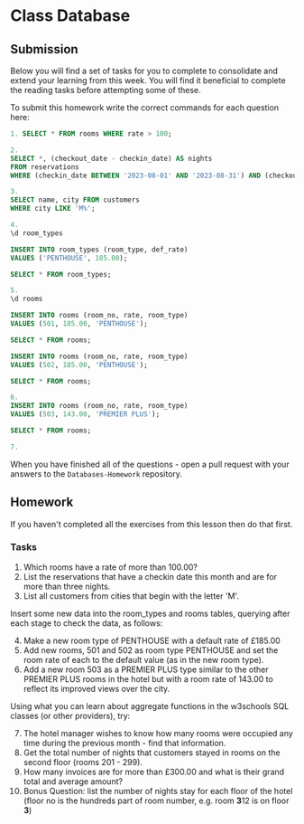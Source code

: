 # Class Database

## Submission

Below you will find a set of tasks for you to complete to consolidate and extend your learning from this week. You will find it beneficial to complete the reading tasks before attempting some of these.

To submit this homework write the correct commands for each question here:

```sql
1. SELECT * FROM rooms WHERE rate > 100;

2.
SELECT *, (checkout_date - checkin_date) AS nights
FROM reservations
WHERE (checkin_date BETWEEN '2023-08-01' AND '2023-08-31') AND (checkout_date - checkin_date) > 3;

3.
SELECT name, city FROM customers
WHERE city LIKE 'M%';

4.
\d room_types

INSERT INTO room_types (room_type, def_rate)
VALUES ('PENTHOUSE', 185.00);

SELECT * FROM room_types;

5.
\d rooms

INSERT INTO rooms (room_no, rate, room_type)
VALUES (501, 185.00, 'PENTHOUSE');

SELECT * FROM rooms;

INSERT INTO rooms (room_no, rate, room_type)
VALUES (502, 185.00, 'PENTHOUSE');

SELECT * FROM rooms;

6.
INSERT INTO rooms (room_no, rate, room_type)
VALUES (503, 143.00, 'PREMIER PLUS');

SELECT * FROM rooms;

7.


```

When you have finished all of the questions - open a pull request with your answers to the `Databases-Homework` repository.

## Homework

If you haven't completed all the exercises from this lesson then do that first.

### Tasks

1.  Which rooms have a rate of more than 100.00?
2.  List the reservations that have a checkin date this month and are for more than three nights.
3.  List all customers from cities that begin with the letter 'M'.

Insert some new data into the room_types and rooms tables, querying after each stage to check the data, as follows:

4.  Make a new room type of PENTHOUSE with a default rate of £185.00
5.  Add new rooms, 501 and 502 as room type PENTHOUSE and set the room rate of each to the default value (as in the new room type).
6.  Add a new room 503 as a PREMIER PLUS type similar to the other PREMIER PLUS rooms in the hotel but with a room rate of 143.00 to reflect its improved views over the city.

Using what you can learn about aggregate functions in the w3schools SQL classes (or other providers), try:

7.  The hotel manager wishes to know how many rooms were occupied any time during the previous month - find that information.
8.  Get the total number of nights that customers stayed in rooms on the second floor (rooms 201 - 299).
9.  How many invoices are for more than £300.00 and what is their grand total and average amount?
10. Bonus Question: list the number of nights stay for each floor of the hotel (floor no is the hundreds part of room number, e.g. room **3**12 is on floor **3**)
